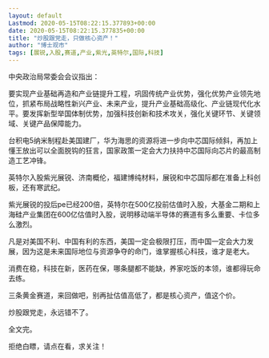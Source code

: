 ```yaml
---
layout: default
Lastmod: 2020-05-15T08:22:15.377893+00:00
date: 2020-05-15T08:22:15.377835+00:00
title: "炒股跟党走，只做核心资产！"
author: "博士观市"
tags: [展锐,入股,赛道,产业,紫光,英特尔,国际,科技]
---
```


中央政治局常委会会议指出：

要实现产业基础再造和产业链提升工程，巩固传统产业优势，强化优势产业领先地位，抓紧布局战略性新兴产业、未来产业，提升产业基础高级化、产业链现代化水平。要发挥新型举国体制优势，加强科技创新和技术攻关，强化关键环节、关键领域、关键产品保障能力。

台积电5纳米制程赴美国建厂，华为海思的资源将进一步向中芯国际倾斜，再加上懂王放出可以全面脱钩的狂言，国家政策一定会大力扶持中芯国际向芯片的最高制造工艺冲锋。

英特尔入股紫光展锐、济南概伦，福建博纯材料，展锐和中芯国际都在准备上科创板，还有寒武纪。

紫光展锐的投后pe已经200倍，英特尔在500亿投前估值时入股，大基金二期和上海硅产业集团在600亿估值时入股，说明移动端半导体的赛道有多么重要、卡位多么激烈。

凡是对美国不利、中国有利的东西，美国一定会极限打压，而中国一定会大力发展，因为这是未来国际地位与资源争夺的命门，谁掌握核心科技，谁才是老大。

消费在稳，科技在新，医药在保，哪条腿都不能缺，养家吃饭的本领，谁都得玩命去练。

三条黄金赛道，来回做吧，别再扯估值高低了，都是核心资产，值这个价。

炒股跟党走，永远错不了。

全文完。

拒绝白瞟，请点在看，求关注！

